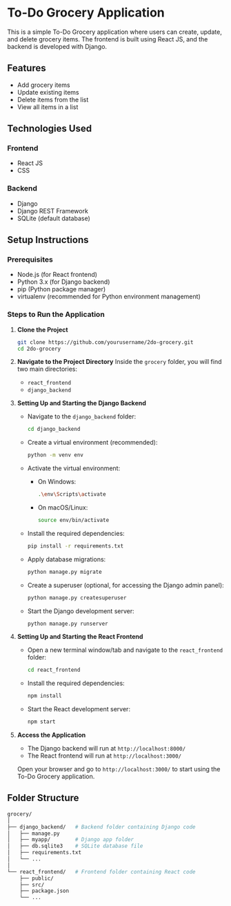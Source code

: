 # To-Do Grocery Application

This is a simple To-Do Grocery application where users can create, update, and delete grocery items. The frontend is built using React JS, and the backend is developed with Django.

## Features

- Add grocery items
- Update existing items
- Delete items from the list
- View all items in a list

## Technologies Used

### Frontend
- React JS
- CSS

### Backend
- Django
- Django REST Framework
- SQLite (default database)

## Setup Instructions

### Prerequisites

- Node.js (for React frontend)
- Python 3.x (for Django backend)
- pip (Python package manager)
- virtualenv (recommended for Python environment management)

### Steps to Run the Application

1. **Clone the Project**
    ```bash
    git clone https://github.com/yourusername/2do-grocery.git
    cd 2do-grocery
    ```

2. **Navigate to the Project Directory**
    Inside the `grocery` folder, you will find two main directories:
    - `react_frontend`
    - `django_backend`

3. **Setting Up and Starting the Django Backend**

    - Navigate to the `django_backend` folder:
        ```bash
        cd django_backend
        ```

    - Create a virtual environment (recommended):
        ```bash
        python -m venv env
        ```

    - Activate the virtual environment:
        - On Windows:
            ```bash
            .\env\Scripts\activate
            ```
        - On macOS/Linux:
            ```bash
            source env/bin/activate
            ```

    - Install the required dependencies:
        ```bash
        pip install -r requirements.txt
        ```

    - Apply database migrations:
        ```bash
        python manage.py migrate
        ```

    - Create a superuser (optional, for accessing the Django admin panel):
        ```bash
        python manage.py createsuperuser
        ```

    - Start the Django development server:
        ```bash
        python manage.py runserver
        ```

4. **Setting Up and Starting the React Frontend**

    - Open a new terminal window/tab and navigate to the `react_frontend` folder:
        ```bash
        cd react_frontend
        ```

    - Install the required dependencies:
        ```bash
        npm install
        ```

    - Start the React development server:
        ```bash
        npm start
        ```

5. **Access the Application**

    - The Django backend will run at `http://localhost:8000/`
    - The React frontend will run at `http://localhost:3000/`

    Open your browser and go to `http://localhost:3000/` to start using the To-Do Grocery application.

## Folder Structure

```bash
grocery/
│
├── django_backend/   # Backend folder containing Django code
│   ├── manage.py
│   ├── myapp/        # Django app folder
│   ├── db.sqlite3    # SQLite database file
│   ├── requirements.txt
│   └── ...
│
└── react_frontend/   # Frontend folder containing React code
    ├── public/
    ├── src/
    ├── package.json
    └── ...
